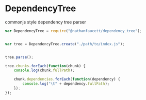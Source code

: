 DependencyTree
=======

commonjs style dependency tree parser

```javascript
var DependencyTree = require("@nathanfaucett/dependency_tree");


var tree = DependencyTree.create("./path/to/index.js");


tree.parse();

tree.chunks.forEach(function(chunk) {
    console.log(chunk.fullPath);

    chunk.dependencies.forEach(function(dependency) {
        console.log("\t" + dependency.fullPath);
    });
});
```
